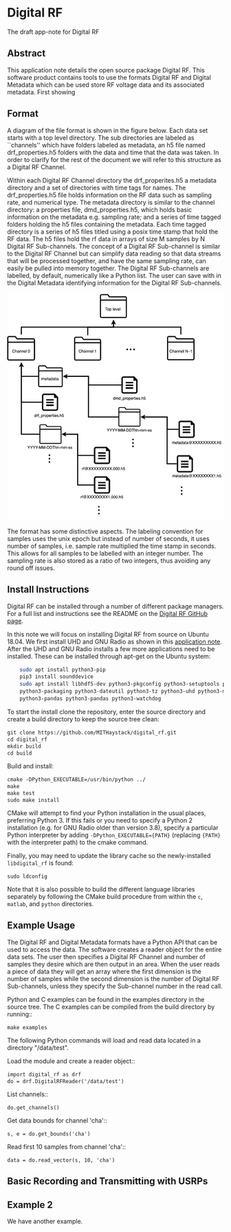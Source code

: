 # Digital RF
The draft app-note for Digital RF


## Abstract

This application note details the open source package Digital RF. This software product contains tools to use the formats Digital RF and Digital Metadata which can be used store RF voltage data and its associated metadata. First showing

## Format
A diagram of the file format is shown in the figure below. Each data set starts with a top level directory. The sub directories are labeled as ``channels'' which have folders labeled as metadata, an h5 file named drf\_properties.h5 folders with the data and time that the data was taken. In order to clarify for the rest of the document we will refer to this structure as a Digital RF Channel.

Within each Digital RF Channel directory the drf\_properites.h5 a metadata directory and a set of directories with time tags for names. The drf\_properties.h5 file holds information on the RF data such as sampling rate, and numerical type. The metadata directory is similar to the channel directory: a properties file, dmd\_properties.h5, which holds basic information on the metadata e.g. sampling rate; and a series of time tagged folders holding the h5 files containing the metadata. Each time tagged directory is a series of h5 files titled using a posix time stamp that hold the RF data. The h5 files hold the rf data in arrays of size M samples by N Digital RF Sub-channels. The concept of a Digital RF Sub-channel is similar to the Digital RF Channel but can simplify data reading so that data streams that will be processed together, and have the same sampling rate, can easily be pulled into memory together. The Digital RF Sub-channels are labelled, by default, numerically like a Python list. The user can save with in the Digital Metadata identifying information for the Digital RF Sub-channels.

![DRF File Diagram](images/drfdiagram.png)

The format has some distinctive aspects. The labeling convention for samples uses the unix epoch but instead of number of seconds, it uses number of samples, i.e. sample rate multiplied the time stamp in seconds. This allows for all samples to be labelled with an integer number. The sampling rate is also stored as a ratio of two integers, thus avoiding any round off issues.


## Install Instructions

Digital RF can be installed through a number of different package managers. For a full list and instructions see the README on the [Digital RF GitHub page](https://github.com/MITHaystack/digital_rf).

In this note we will focus on installing Digital RF from source on Ubuntu 18.04. We first install UHD and GNU Radio as shown in this [application note](https://kb.ettus.com/Building_and_Installing_the_USRP_Open-Source_Toolchain_(UHD_and_GNU_Radio)_on_Linux). After the UHD and GNU Radio installs a few more applications need to be installed. These can be installed through apt-get on the Ubuntu system:
~~~bash
	sudo apt install python3-pip
	pip3 install sounddevice
	sudo apt install libhdf5-dev python3-pkgconfig python3-setuptools python3-h5py \
	python3-packaging python3-dateutil python3-tz python3-uhd python3-matplotlib \
	python3-pandas python3-pandas python3-watchdog
~~~
To start the install clone the repository, enter the source directory and create a build directory to keep the source tree clean:

    git clone https://github.com/MITHaystack/digital_rf.git
    cd digital_rf
    mkdir build
    cd build

Build and install:

    cmake -DPython_EXECUTABLE=/usr/bin/python ../
    make
    make test
    sudo make install

CMake will attempt to find your Python installation in the usual places, preferring Python 3. If this fails or you need to specify a Python 2 installation (e.g. for GNU Radio older than version 3.8), specify a particular Python interpreter by adding ``-DPython_EXECUTABLE={PATH}`` (replacing ``{PATH}`` with the interpreter path) to the cmake command.

Finally, you may need to update the library cache so the newly-installed ``libdigital_rf`` is found:

    sudo ldconfig

Note that it is also possible to build the different language libraries separately by following the CMake build procedure from within the `c`, `matlab`, and `python` directories.

## Example Usage

The Digital RF and Digital Metadata formats have a Python API that can be used to access the data. The software creates a reader object for the entire data sets. The user then specifies a Digital RF Channel and number of samples they desire which are then output in an area. When the user reads a piece of data they will get an array where the first dimension is the number of samples while the second dimension is the number of Digital RF Sub-channels, unless they specify the Sub-channel number in the read call.

Python and C examples can be found in the examples directory in the source tree. The C examples can be compiled from the build directory by running::

    make examples


The following Python commands will load and read data located in a directory "/data/test".

Load the module and create a reader object::

    import digital_rf as drf
    do = drf.DigitalRFReader('/data/test')

List channels::

    do.get_channels()

Get data bounds for channel 'cha'::

    s, e = do.get_bounds('cha')

Read first 10 samples from channel 'cha'::

    data = do.read_vector(s, 10, 'cha')


## Basic Recording and Transmitting with USRPs


## Example 2

We have another example.
